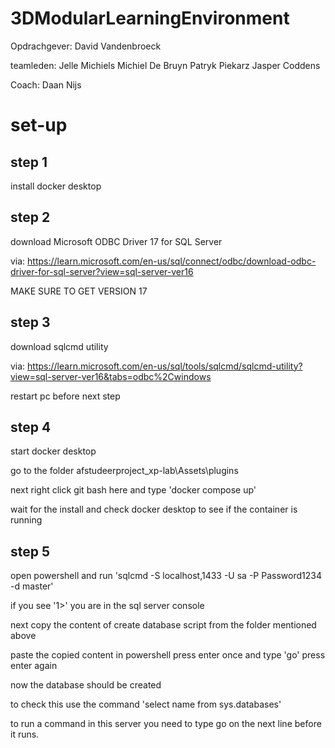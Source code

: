 # 3DModularLearningEnvironment

Opdrachgever:
David Vandenbroeck

teamleden:
Jelle Michiels
Michiel De Bruyn
Patryk Piekarz
Jasper Coddens

Coach:
Daan Nijs


# set-up

## step 1

install docker desktop

## step 2

download  Microsoft ODBC Driver 17 for SQL Server

via: https://learn.microsoft.com/en-us/sql/connect/odbc/download-odbc-driver-for-sql-server?view=sql-server-ver16

MAKE SURE TO GET VERSION 17


## step 3

download sqlcmd utility

via: https://learn.microsoft.com/en-us/sql/tools/sqlcmd/sqlcmd-utility?view=sql-server-ver16&tabs=odbc%2Cwindows

restart pc before next step

## step 4
start docker desktop

go to the folder afstudeerproject_xp-lab\Assets\plugins 

next right click git bash here
and type 'docker compose up'

wait for the install and check docker desktop to see if the container is running


## step 5

open powershell and run 'sqlcmd -S localhost,1433 -U sa -P Password1234 -d master'

if you see '1>' you are in the sql server console

next copy the content of create database script from the folder mentioned above

paste the copied content in powershell press enter once and type 'go' press enter again

now the database should be created

to check this use the command 'select name from sys.databases'

to run a command in this server you need to type go on the next line before it runs.